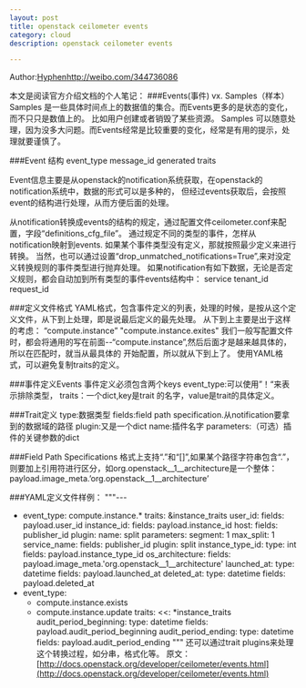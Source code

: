 ```yaml
---
layout: post
title: openstack ceilometer events
category: cloud
description: openstack ceilometer events

---
```


Author:[Hyphen](http://weibo.com/344736086)http://weibo.com/344736086

本文是阅读官方介绍文档的个人笔记：
###Events(事件) vx. Samples（样本）
Samples 是一些具体时间点上的数据值的集合。而Events更多的是状态的变化，而不只只是数值上的。
比如用户创建或者销毁了某些资源。
Samples 可以随意处理，因为没多大问题。而Events经常是比较重要的变化，经常是有用的提示，处理就要谨慎了。

###Event 结构
event_type
message_id
generated
traits

Event信息主要是从openstack的notification系统获取，在openstack的notification系统中，数据的形式可以是多种的，
但经过events获取后，会按照event的结构进行处理，从而方便后面的处理。

从notification转换成events的结构的规定，通过配置文件ceilometer.conf来配置，字段“definitions_cfg_file”。
通过规定不同的类型的事件，怎样从notification映射到events.
如果某个事件类型没有定义，那就按照最少定义来进行转换。
当然，也可以通过设置“drop_unmatched_notifications=True”,来对没定义转换规则的事件类型进行抛弃处理。
如果notification有如下数据，无论是否定义规则，都会自动加到所有类型的事件events结构中：
service
tenant_id
request_id

###定义文件格式
YAML格式，包含事件定义的列表，处理的时候，是按从这个定义文件，从下到上处理，即是说最后定义的最先处理。
从下到上主要是出于这样的考虑：
  “compute.instance”
  "compute.instance.exites"
我们一般写配置文件时，都会将通用的写在前面--“compute.instance”,然后后面才是越来越具体的，所以在匹配时，就当从最具体的
开始配置，所以就从下到上了。
使用YAML格式，可以避免复制traits的定义。

###事件定义Events
事件定义必须包含两个keys
event_type:可以使用”！“来表示排除类型，
traits：一个dict,key是trait 的名字，value是trait的具体定义。

###Trait定义
type:数据类型
fields:field path specification.从notification要拿到的数据域的路径
plugin:又是一个dict
  name:插件名字
  parameters:（可选）插件的关键参数的dict
  
###Field Path Specifications
格式上支持“.”和“[]”,如果某个路径字符串包含“.”，则要加上引用符进行区分，如org.openstack__1__architecture是一个整体：
  payload.image_meta.’org.openstack__1__architecture’
  
###YAML定义文件样例：
  """---
  - event_type: compute.instance.*
  traits: &instance_traits
    user_id:
      fields: payload.user_id
    instance_id:
      fields: payload.instance_id
    host:
      fields: publisher_id
      plugin:
        name: split
        parameters:
          segment: 1
          max_split: 1
    service_name:
      fields: publisher_id
      plugin: split
    instance_type_id:
      type: int
      fields: payload.instance_type_id
    os_architecture:
      fields: payload.image_meta.'org.openstack__1__architecture'
    launched_at:
      type: datetime
      fields: payload.launched_at
    deleted_at:
      type: datetime
      fields: payload.deleted_at
- event_type:
    - compute.instance.exists
    - compute.instance.update
  traits:
    <<: *instance_traits
    audit_period_beginning:
      type: datetime
      fields: payload.audit_period_beginning
    audit_period_ending:
      type: datetime
      fields: payload.audit_period_ending
  """
还可以通过trait plugins来处理这个转换过程，如分串，格式化等。
原文：[http://docs.openstack.org/developer/ceilometer/events.html](http://docs.openstack.org/developer/ceilometer/events.html)

